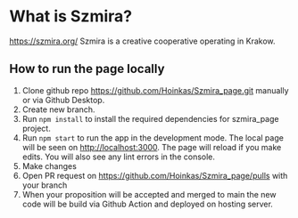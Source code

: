 # What is Szmira?

https://szmira.org/
Szmira is a creative cooperative operating in Krakow.

## How to run the page locally

1. Clone github repo https://github.com/Hoinkas/Szmira_page.git manually or via Github Desktop.
2. Create new branch.
3. Run `npm install` to install the required dependencies for szmira_page project.
4. Run `npm start` to run the app in the development mode.
  The local page will be seen on [http://localhost:3000](http://localhost:3000).
  The page will reload if you make edits.
  You will also see any lint errors in the console.
5. Make changes
6. Open PR request on https://github.com/Hoinkas/Szmira_page/pulls with your branch
7. When your proposition will be accepted and merged to main the new code will be build via Github Action and deployed on hosting server.
